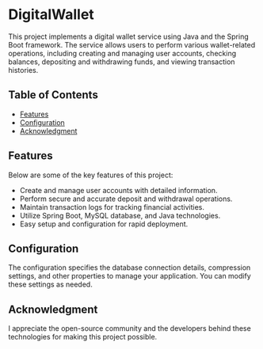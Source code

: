 # DigitalWallet

This project implements a digital wallet service using Java and the Spring Boot framework. The service allows users to perform various wallet-related operations, including creating and managing user accounts, checking balances, depositing and withdrawing funds, and viewing transaction histories.

## Table of Contents
- [Features](#features)
- [Configuration](#configuration)
- [Acknowledgment](#acknowledgment)

## Features
Below are some of the key features of this project:

- Create and manage user accounts with detailed information.
- Perform secure and accurate deposit and withdrawal operations.
- Maintain transaction logs for tracking financial activities.
- Utilize Spring Boot, MySQL database, and Java technologies.
- Easy setup and configuration for rapid deployment.

## Configuration
The configuration specifies the database connection details, compression settings, and other properties to manage your application. You can modify these settings as needed.

## Acknowledgment
I appreciate the open-source community and the developers behind these technologies for making this project possible.
